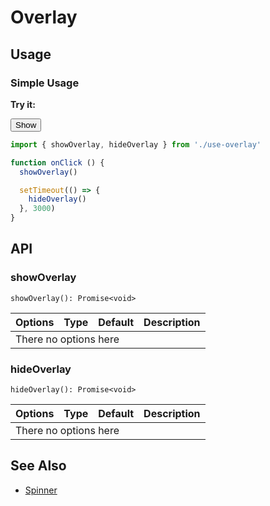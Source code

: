 <script setup>
  import { ref, onMounted } from 'vue-demi'
  import { showOverlay, hideOverlay } from './use-overlay'
  import Button from '../button/Button.vue'
  import Overlay from './Overlay.vue'

  const overlay = ref()

  function onClick() {
    showOverlay()

    setTimeout(() => {
      hideOverlay()
    }, 3000)
  }

  onMounted(() => {
    overlay.value.show()
  })
</script>

<style scoped lang="postcss">
  .preview {
    @apply relative h-52;

    & > .overlay {
      @apply absolute w-full h-full z-auto;
    }
  }
</style>

# Overlay

## Usage

### Simple Usage

<preview>
  <Overlay ref="overlay" />
</preview>

**Try it:**

<div>
  <Button @click="onClick">
    Show
  </Button>
</div>

```ts
import { showOverlay, hideOverlay } from './use-overlay'

function onClick () {
  showOverlay()

  setTimeout(() => {
    hideOverlay()
  }, 3000)
}
```

## API

### showOverlay

`showOverlay(): Promise<void>`

<table>
  <thead>
    <tr>
      <th>Options</th>
      <th style="text-align:center;">Type</th>
      <th style="text-align:center;">Default</th>
      <th>Description</th>
    </tr>
  </thead>
  <tbody>
    <tr>
      <td colspan="4" class="text-center">There no options here</td>
    </tr>
  </tbody>
</table>

### hideOverlay

`hideOverlay(): Promise<void>`

<table>
  <thead>
    <tr>
      <th>Options</th>
      <th style="text-align:center;">Type</th>
      <th style="text-align:center;">Default</th>
      <th>Description</th>
    </tr>
  </thead>
  <tbody>
    <tr>
      <td colspan="4" class="text-center">There no options here</td>
    </tr>
  </tbody>
</table>

## See Also
- [Spinner](/spinner/component)
